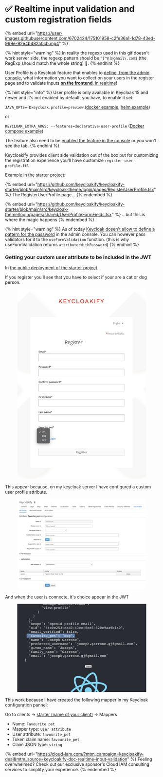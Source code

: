 # ✅ Realtime input validation and custom registration fields

{% embed url="https://user-images.githubusercontent.com/6702424/175101958-c2fe36a1-1d78-43ed-999e-92e4b482a0cb.mp4" %}

{% hint style="warning" %}
In reality the regexp used in this gif doesn't work server side, the regexp pattern should be `^[^@]@gmail\.com$` (the RegExp should match the whole string) 😬.
{% endhint %}

User Profile is a Keycloak feature that enables to [define, from the admin console](https://user-images.githubusercontent.com/6702424/136872461-1f5b64ef-d2ef-4c6b-bb8d-07d4729552b3.png), what information you want to collect on your users in the register page and to validate inputs [**on the frontend**, in realtime](https://github.com/InseeFrLab/keycloakify/blob/c4f8879cda657f6c0178b2a7ed01c73c7b7cb5fb/src/login/kcContext/KcContext.ts#L452-L479)!

{% hint style="info" %}
User profile is only available in Keycloak 15 and newer and it's not enabled by default, you have, to enable it set:  &#x20;

`JAVA_OPTS=-Dkeycloak.profile=preview` ([docker example](https://user-images.githubusercontent.com/6702424/229278938-fb170876-b848-4362-b125-0f3a19351774.png), [helm example](https://user-images.githubusercontent.com/6702424/229279001-1e35afec-7484-40eb-868e-044a74d684ab.png))&#x20;

or &#x20;

`KEYCLOAK_EXTRA_ARGS: --features=declarative-user-profile` ([Docker compose example](https://github.com/keycloakify/keycloakify/discussions/292#discussioncomment-5494498))&#x20;



The feature also need to be [enabled the feature in the console](https://user-images.githubusercontent.com/6702424/136874428-b071d614-c7f7-440d-9b2e-670faadc0871.png) or you won't see the tab. &#x20;
{% endhint %}

Keycloakify provides client side validation out of the box but for customizing the registration experience you'll have customize `register-user-profile.ftl`

Example in the starter project:

{% embed url="https://github.com/keycloakify/keycloakify-starter/blob/main/src/keycloak-theme/login/pages/RegisterUserProfile.tsx" %}
The RegisterUserProfile page...
{% endembed %}

{% embed url="https://github.com/keycloakify/keycloakify-starter/blob/main/src/keycloak-theme/login/pages/shared/UserProfileFormFields.tsx" %}
...but this is where the magic happens
{% endembed %}

{% hint style="warning" %}
As of today [Keycloak dosen't allow to define a pattern for the password](https://keycloak.discourse.group/t/make-password-policies-available-to-freemarker/11632) in the admin console. You can however pass validators for it to the `useFormValidation` function. (this is why useFormValidation returns `attributesWithPassword`)
{% endhint %}

### Getting your custom user attribute to be included in the JWT &#x20;

In [the public deployment of the starter project](https://starter.keycloakify.dev/).&#x20;

If you register you'll see that you have to select if your are a cat or dog person. &#x20;

<figure><img src=".gitbook/assets/image (2) (2).png" alt=""><figcaption></figcaption></figure>

This appear because, on my keycloak server I have configured a custom user profile attribute. &#x20;

<figure><img src=".gitbook/assets/image (6).png" alt=""><figcaption></figcaption></figure>

And when the user is connecte, it's choice appear in the JWT &#x20;

<figure><img src=".gitbook/assets/image (4).png" alt=""><figcaption></figcaption></figure>

This work because I have created the following mapper in my Keycloak configuration pannel:&#x20;

Go to clients -> [starter (name of your client)](https://github.com/keycloakify/keycloakify-starter/blob/5689455bc040442c9d71356cc0ce1be28c301f02/src/App/App.tsx#L16) -> Mappers

* Name: `Favourite pet`
* Mapper type: `User attribute`
* User attribute: `favourite_pet`
* Token claim name: `favourite_pet`
* Claim JSON type: `string`

{% embed url="https://cloud-iam.com/?mtm_campaign=keycloakify-deal&mtm_source=keycloakify-doc-realtime-input-validation" %}
Feeling overwhelmed? Check out our exclusive sponsor's Cloud IAM consulting services to simplify your experience.
{% endembed %}
